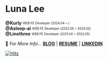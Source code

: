 # Luna Lee
**@Kurly** <sub><sup> WEB FE Developer (2024.04 ~ )</sup></sub> <br />
**@Asleep-ai** <sub><sup> WEB FE Developer (2022.06 ~ 2024.02)</sup></sub> <br />
**@Linethree** <sub><sup> WEB FE Developer (2021.04 ~ 2022.05)</sup></sub>

🚀 *For More Info...*  **[BLOG](https://chaeng.dev)** | **[RESUME](https://leechaeng.notion.site)** | **[LINKEDIN](https://www.linkedin.com/in/leechaeng/)**

<!--
[![Luna's GitHub stats](https://github-readme-stats.vercel.app/api?username=leechaeng&count_private=true&show_icons=true)](https://github.com/anuraghazra/github-readme-stats)
-->

[![Hits](https://hits.seeyoufarm.com/api/count/incr/badge.svg?url=https%3A%2F%2Fgithub.com%2Fleechaeng&count_bg=%2379C83D&title_bg=%23555555&icon=&icon_color=%23E7E7E7&title=hits&edge_flat=false)](https://hits.seeyoufarm.com)
<!--
**LeeChaeng/LeeChaeng** is a ✨ _special_ ✨ repository because its `README.md` (this file) appears on your GitHub profile.

Here are some ideas to get you started:

- 🔭 I’m currently working on ...
- 🌱 I’m currently learning ...
- 👯 I’m looking to collaborate on ...
- 🤔 I’m looking for help with ...
- 💬 Ask me about ...
- 📫 How to reach me: ...
- 😄 Pronouns: ...
- ⚡ Fun fact: ...
-->
